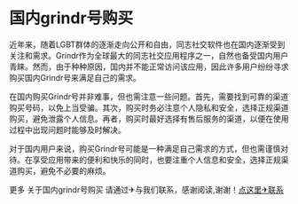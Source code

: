 # 国内grindr号购买

近年来，随着LGBT群体的逐渐走向公开和自由，同志社交软件也在国内逐渐受到关注和需求。Grindr作为全球最大的同志社交应用程序之一，自然也备受国内用户青睐。然而，由于种种原因，国内并不能正常访问该应用，因此许多用户纷纷寻求购买国内Grindr号来满足自己的需求。

在国内购买Grindr号并非难事，但也需注意一些问题。首先，需要找到可靠的渠道购买号码，以免上当受骗。其次，购买时务必注意个人隐私和安全，选择正规渠道购买，避免泄露个人信息。再者，购买时最好选择有售后服务的渠道，以便在使用过程中出现问题时能够及时解决。

对于国内用户来说，购买Grindr号可能是一种满足自己需求的方式，但也需谨慎对待。在享受应用带来的便利和快乐的同时，也要注重个人信息和安全，选择正规渠道购买，避免不必要的麻烦。

更多 关于国内grindr号购买 请通过✈与我们联系，感谢阅读,谢谢！[点这里✈联系](https://c.k02.cc)